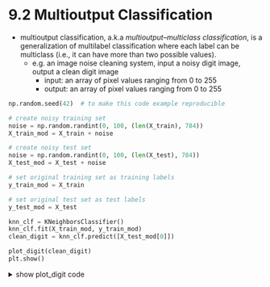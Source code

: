 # 9.2 Multioutput Classification

- multioutput classification, a.k.a  _multioutput–multiclass classification_, is a generalization of multilabel classification where each label can be multiclass (i.e., it can have more than two possible values).
  - e.g. an image noise cleaning system, input a noisy digit image, output a clean digit image
    - input: an array of pixel values ranging from 0 to 255
    - output: an array of pixel values ranging from 0 to 255

```python
np.random.seed(42)  # to make this code example reproducible

# create noisy training set
noise = np.random.randint(0, 100, (len(X_train), 784))
X_train_mod = X_train + noise

# create noisy test set
noise = np.random.randint(0, 100, (len(X_test), 784))
X_test_mod = X_test + noise

# set original training set as training labels
y_train_mod = X_train

# set original test set as test labels
y_test_mod = X_test

knn_clf = KNeighborsClassifier()
knn_clf.fit(X_train_mod, y_train_mod)
clean_digit = knn_clf.predict([X_test_mod[0]])

plot_digit(clean_digit)
plt.show()
```

<details><summary>show plot_digit code</summary>

```python
import matplotlib.pyplot as plt

def plot_digit(image_data):
    image = image_data.reshape(28, 28)
    plt.imshow(image, cmap="binary")
    plt.axis("off")
```

</details>